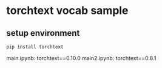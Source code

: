 # torchtext vocab sample

## setup environment

```shell
pip install torchtext
```

main.ipynb: torchtext==0.10.0
main2.ipynb: torchtext==0.8.1
